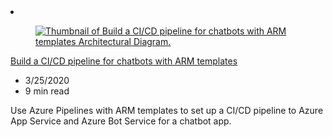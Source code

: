 <!-- This file is automatically generated by build/architectures/build_index.py. Any updates will be lost. -->

<!-- markdownlint-disable MD033 -->

<li class="grid-item item-column" data-categories="DevOps AI + Machine Learning ">
<article class="card">
    <div class="card-header has-margin-bottom-none" aria-hidden="true">
        <figure class="image diagram has-height-175 has-overflow-hidden level">
            <a href="/azure/architecture/example-scenario/apps/devops-cicd-chatbot"><img src="/azure/architecture/browse/thumbs/devops-cicd-chatbot.png" class="diagram" alt="Thumbnail of Build a CI/CD pipeline for chatbots with ARM templates Architectural Diagram." data-linktype="relative-path"></a>
        </figure>
    </div>
    <div class="card-content">
        <a class="card-content-title has-margin-top-none" href="/azure/architecture/example-scenario/apps/devops-cicd-chatbot">
            <p>Build a CI/CD pipeline for chatbots with ARM templates</p>
        </a>
        <ul class="card-content-metadata">
            <li>3/25/2020</li>
            <li>9 min read</li>
        </ul>
        <p class="card-content-description">Use Azure Pipelines with ARM templates to set up a CI/CD pipeline to Azure App Service and Azure Bot Service for a chatbot app.</p>
        <div class="bottom-to-top-fade is-hidden-mobile"></div>
    </div>
</article>
</li>
